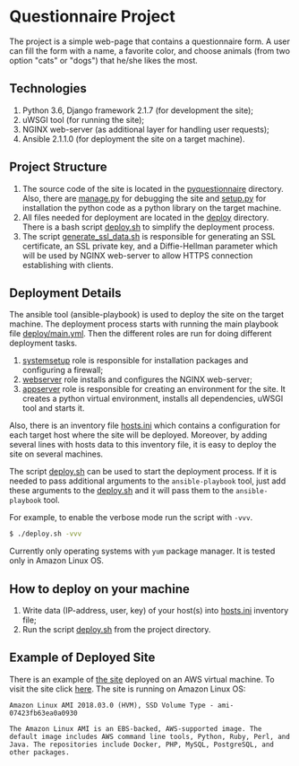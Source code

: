# Questionnaire Project

The project is a simple web-page that contains a questionnaire form. A user can fill the form with a name, a favorite color, and choose animals (from two option "cats" or "dogs") that he/she likes the most.

## Technologies
1. Python 3.6, Django framework 2.1.7 (for development the site);
1. uWSGI tool (for running the site);
1. NGINX web-server (as additional layer for handling user requests);
1. Ansible 2.1.1.0 (for deployment the site on a target machine).


## Project Structure
1. The source code of the site is located in the [pyquestionnaire](./pyquestionnaire) directory. Also, there are [manage.py](./manage.py) for debugging the site and [setup.py](./setup.py) for installation the python code as a python library on the target machine.
1. All files needed for deployment are located in the [deploy](./deploy) directory. There is a bash script [deploy.sh](./deploy.sh) to simplify the deployment process.
1. The script [generate_ssl_data.sh](./generate_ssl_data.sh) is responsible for generating an SSL certificate, an SSL private key, and a Diffie-Hellman parameter which will be used by NGINX web-server to allow HTTPS connection establishing with clients.

## Deployment Details
The ansible tool (ansible-playbook) is used to deploy the site on the target machine. The deployment process starts with running the main playbook file [deploy/main.yml](./deploy/main.yml). Then the different roles are run for doing different deployment tasks.
1. [systemsetup](./deploy/roles/systemsetup) role is responsible for installation packages and configuring a firewall;
1. [webserver](./deploy/roles/webserver) role installs and configures the NGINX web-server;
1. [appserver](./deploy/roles/appserver) role is responsible for creating an environment for the site. It creates a python virtual environment, installs all dependencies, uWSGI tool and starts it.

Also, there is an inventory file [hosts.ini](./deploy/inventories/hosts.ini) which contains a configuration for each target host where the site will be deployed. Moreover, by adding several lines with hosts data to this inventory file, it is easy to deploy the site on several machines.

The script [deploy.sh](./deploy.sh) can be used to start the deployment process.
If it is needed to pass additional arguments to the `ansible-playbook` tool, just add these arguments to the [deploy.sh](./deploy.sh) and it will pass them to the `ansible-playbook` tool.

For example, to enable the verbose mode run the script with `-vvv`.
```bash
$ ./deploy.sh -vvv
```
Currently only operating systems with `yum` package manager. It is tested only in Amazon Linux OS.

## How to deploy on your machine
1. Write data (IP-address, user, key) of your host(s) into [hosts.ini](./deploy/inventories/hosts.ini) inventory file;
2. Run the script [deploy.sh](./deploy.sh) from the project directory.

## Example of Deployed Site
There is an example of [the site](https://35.183.98.26/) deployed on an AWS virtual machine.
To visit the site click [here](https://35.183.98.26/).
The site is running on Amazon Linux OS:
```
Amazon Linux AMI 2018.03.0 (HVM), SSD Volume Type - ami-07423fb63ea0a0930

The Amazon Linux AMI is an EBS-backed, AWS-supported image. The default image includes AWS command line tools, Python, Ruby, Perl, and Java. The repositories include Docker, PHP, MySQL, PostgreSQL, and other packages.
````

